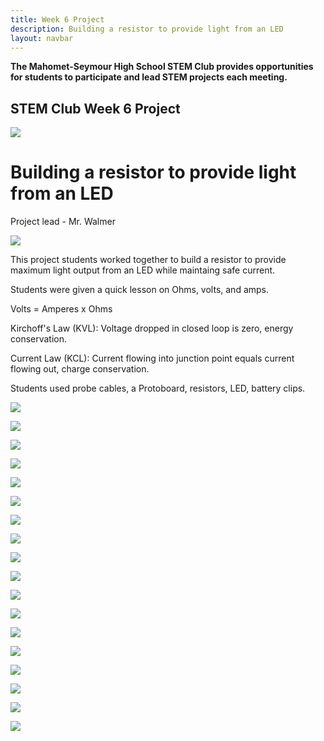 ```yaml
---
title: Week 6 Project
description: Building a resistor to provide light from an LED
layout: navbar
---
```


**The Mahomet-Seymour High School STEM Club provides opportunities for students to participate and lead STEM projects each meeting.** 


## **STEM Club Week 6 Project**

![](images/STEMClubProjectWeek6O.jpg)

# **Building a resistor to provide light from an LED**

Project lead - Mr. Walmer

![](images/STEMClubProjectWeek6B.jpg)

This project students worked together to build a resistor to provide maximum light output from an LED while maintaing safe current.      

Students were given a quick lesson on Ohms, volts, and amps.                                   

Volts = Amperes x Ohms                                        

Kirchoff's Law (KVL): Voltage dropped in closed loop is zero, energy conservation.                              

Current Law (KCL): Current flowing into junction point equals current flowing out, charge conservation.                   

Students used probe cables, a Protoboard, resistors, LED, battery clips.                    
                                                                                         
                                                                                                     
                                                                                                           
                                                                                                                
![](images/STEMClubProjectWeek6A.jpg)                                                                    

![](images/STEMClubProjectWeek6C.jpg)

![](images/STEMClubProjectWeek6E.jpg)

![](images/STEMClubProjectWeek6G.jpg)

![](images/STEMClubProjectWeek6H.jpg)

![](images/STEMClubProjectWeek6I.jpg)

![](images/STEMClubProjectWeek6V.jpg)

![](images/STEMClubProjectWeek6W.jpg)

![](images/STEMClubProjectWeek6X.jpg)

![](images/STEMClubProjectWeek6Y.jpg)

![](images/STEMClubProjectWeek6Q.jpg)

![](images/STEMClubProjectWeek6U.jpg)

![](images/STEMClubProjectWeek6S.jpg)

![](images/STEMClubProjectWeek6J.jpg)

![](images/STEMClubProjectWeek6K.jpg)

![](images/STEMClubProjectWeek6L.jpg)

![](images/STEMClubProjectWeek6M.jpg)

![](images/STEMClubProjectWeek6N.jpg)
